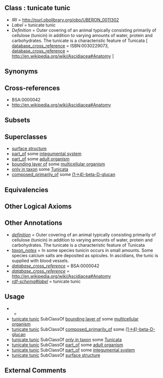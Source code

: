 
## Class : tunicate tunic

 * *IRI* = http://purl.obolibrary.org/obo/UBERON_0011302
 * *Label* = tunicate tunic
 * *Definition* = Outer covering of an animal typically consisting primarily of cellulose (tunicin) in addition to varying amounts of water, protein and carbohydrates. The tunicate is a characteristic feature of Tunicata [ [database_cross_reference](../../ef/oboInOwl#hasDbXref.md) = ISBN:0030229073, [database_cross_reference](../../ef/oboInOwl#hasDbXref.md) = http://en.wikipedia.org/wiki/Ascidiacea#Anatomy ]

## Synonyms


## Cross-references

 * BSA:0000042
 * http://en.wikipedia.org/wiki/Ascidiacea#Anatomy

## Subsets


## Superclasses

 * [surface structure](../../UBERON/02/UBERON_0003102.md)
 * [part_of](../../BFO/50/BFO_0000050.md) some [integumental system](../../UBERON/16/UBERON_0002416.md)
 * [part_of](../../BFO/50/BFO_0000050.md) some [adult organism](../../UBERON/23/UBERON_0007023.md)
 * [bounding layer of](../../RO/07/RO_0002007.md) some [multicellular organism](../../UBERON/68/UBERON_0000468.md)
 * [only in taxon](../../RO/60/RO_0002160.md) some [Tunicata](../../NCBITaxon/12/NCBITaxon_7712.md)
 * [composed_primarily_of](../../RO/73/RO_0002473.md) some [(1->4)-beta-D-glucan](../../CHEBI/46/CHEBI_18246.md)

## Equivalencies


## Other Logical Axioms


## Other Annotations

 * *[definition](../../IAO/15/IAO_0000115.md)* = Outer covering of an animal typically consisting primarily of cellulose (tunicin) in addition to varying amounts of water, protein and carbohydrates. The tunicate is a characteristic feature of Tunicata
 * *[taxon_notes](../../UBPROP/08/UBPROP_0000008.md)* = In some species tunicin occurs in small amounts. Some species calcium salts are deposited as spicules. In ascidians, the tunic is supplied with blood vessels.
 * *[database_cross_reference](../../ef/oboInOwl#hasDbXref.md)* = BSA:0000042
 * *[database_cross_reference](../../ef/oboInOwl#hasDbXref.md)* = http://en.wikipedia.org/wiki/Ascidiacea#Anatomy
 * *[rdf-schema#label](../../el/rdf-schema#label.md)* = tunicate tunic

## Usage

 * -
 * [tunicate tunic](../../UBERON/02/UBERON_0011302.md) SubClassOf [bounding layer of](../../RO/07/RO_0002007.md) some [multicellular organism](../../UBERON/68/UBERON_0000468.md)
 * [tunicate tunic](../../UBERON/02/UBERON_0011302.md) SubClassOf [composed_primarily_of](../../RO/73/RO_0002473.md) some [(1->4)-beta-D-glucan](../../CHEBI/46/CHEBI_18246.md)
 * [tunicate tunic](../../UBERON/02/UBERON_0011302.md) SubClassOf [only in taxon](../../RO/60/RO_0002160.md) some [Tunicata](../../NCBITaxon/12/NCBITaxon_7712.md)
 * [tunicate tunic](../../UBERON/02/UBERON_0011302.md) SubClassOf [part_of](../../BFO/50/BFO_0000050.md) some [adult organism](../../UBERON/23/UBERON_0007023.md)
 * [tunicate tunic](../../UBERON/02/UBERON_0011302.md) SubClassOf [part_of](../../BFO/50/BFO_0000050.md) some [integumental system](../../UBERON/16/UBERON_0002416.md)
 * [tunicate tunic](../../UBERON/02/UBERON_0011302.md) SubClassOf [surface structure](../../UBERON/02/UBERON_0003102.md)

## External Comments

